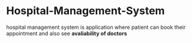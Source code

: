 # Hospital-Management-System
hospital management system is application where patient can book their appointment and also see <b>avaliability of doctors</b>

